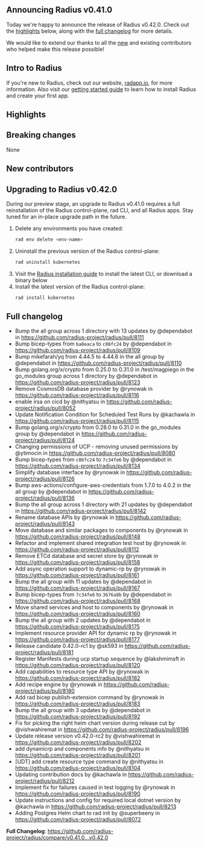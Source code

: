 ## Announcing Radius v0.41.0

Today we're happy to announce the release of Radius v0.42.0. Check out the [highlights](#highlights) below, along with the [full changelog](#full-changelog) for more details.

We would like to extend our thanks to all the [new](#new-contributors) and existing contributors who helped make this release possible!

## Intro to Radius

If you're new to Radius, check out our website, [radapp.io](https://radapp.io), for more information. Also visit our [getting started guide](https://docs.radapp.io/getting-started/) to learn how to install Radius and create your first app.

## Highlights



## Breaking changes

None

## New contributors



## Upgrading to Radius v0.42.0

During our preview stage, an upgrade to Radius v0.41.0 requires a full reinstallation of the Radius control-plane, rad CLI, and all Radius apps. Stay tuned for an in-place upgrade path in the future.

1. Delete any environments you have created:
   ```bash
   rad env delete <env-name>
   ```
2. Uninstall the previous version of the Radius control-plane:
   ```bash
   rad uninstall kubernetes
   ```
3. Visit the [Radius installation guide](https://docs.radapp.io/getting-started/install/) to install the latest CLI, or download a binary below
4. Install the latest version of the Radius control-plane:
   ```bash
   rad install kubernetes
   ```

## Full changelog

* Bump the all group across 1 directory with 13 updates by @dependabot in https://github.com/radius-project/radius/pull/8111
* Bump bicep-types from `ba8eaca` to `c86fc24` by @dependabot in https://github.com/radius-project/radius/pull/8109
* Bump mikefarah/yq from 4.44.5 to 4.44.6 in the all group by @dependabot in https://github.com/radius-project/radius/pull/8110
* Bump golang.org/x/crypto from 0.25.0 to 0.31.0 in /test/magpiego in the go_modules group across 1 directory by @dependabot in https://github.com/radius-project/radius/pull/8123
* Remove CosmosDB database provider by @rynowak in https://github.com/radius-project/radius/pull/8116
* enable irsa on cicd by @nithyatsu in https://github.com/radius-project/radius/pull/8052
* Update Notification Condition for Scheduled Test Runs by @kachawla in https://github.com/radius-project/radius/pull/8115
* Bump golang.org/x/crypto from 0.28.0 to 0.31.0 in the go_modules group by @dependabot in https://github.com/radius-project/radius/pull/8124
* Changing permissions of UCP - removing unused permissions by @ytimocin in https://github.com/radius-project/radius/pull/8080
* Bump bicep-types from `c86fc24` to `7c34fe6` by @dependabot in https://github.com/radius-project/radius/pull/8134
* Simplify database interface by @rynowak in https://github.com/radius-project/radius/pull/8126
* Bump aws-actions/configure-aws-credentials from 1.7.0 to 4.0.2 in the all group by @dependabot in https://github.com/radius-project/radius/pull/8136
* Bump the all group across 1 directory with 21 updates by @dependabot in https://github.com/radius-project/radius/pull/8142
* Rename database APIs by @rynowak in https://github.com/radius-project/radius/pull/8143
* Move database and similar packages to components by @rynowak in https://github.com/radius-project/radius/pull/8148
* Refactor and implement shared integration test host by @rynowak in https://github.com/radius-project/radius/pull/8112
* Remove ETCd database and secret store by @rynowak in https://github.com/radius-project/radius/pull/8158
* Add async operation support to dynamic-rp by @rynowak in https://github.com/radius-project/radius/pull/8161
* Bump the all group with 11 updates by @dependabot in https://github.com/radius-project/radius/pull/8167
* Bump bicep-types from `7c34fe6` to `3676a8b` by @dependabot in https://github.com/radius-project/radius/pull/8168
* Move shared services and host to components by @rynowak in https://github.com/radius-project/radius/pull/8160
* Bump the all group with 2 updates by @dependabot in https://github.com/radius-project/radius/pull/8175
* Implement resource provider API for dynamic rp by @rynowak in https://github.com/radius-project/radius/pull/8177
* Release candidate 0.42.0-rc1  by @sk593 in https://github.com/radius-project/radius/pull/8181
* Register Manifests during ucp startup sequence by @lakshmimsft in https://github.com/radius-project/radius/pull/8120
* Add capabilities to resource type API by @rynowak in https://github.com/radius-project/radius/pull/8182
* Add recipe engine by @rynowak in https://github.com/radius-project/radius/pull/8180
* Add rad bicep publish-extension command by @rynowak in https://github.com/radius-project/radius/pull/8183
* Bump the all group with 3 updates by @dependabot in https://github.com/radius-project/radius/pull/8192
* Fix for picking the right helm chart version during release cut by @vishwahiremat in https://github.com/radius-project/radius/pull/8196
* Update release version v0.42.0-rc2 by @vishwahiremat in https://github.com/radius-project/radius/pull/8202
* add dynamicrp and components info by @nithyatsu in https://github.com/radius-project/radius/pull/8201
* [UDT] add create resource type command by @nithyatsu in https://github.com/radius-project/radius/pull/8104
* Updating contribution docs by @kachawla in https://github.com/radius-project/radius/pull/8212
* Implement fix for failures caused in test logging by @rynowak in https://github.com/radius-project/radius/pull/8190
* Update instructions and config for required local dotnet version by @kachawla in https://github.com/radius-project/radius/pull/8213
* Adding Postgres Helm chart to rad init by @superbeeny in https://github.com/radius-project/radius/pull/8072


**Full Changelog**: https://github.com/radius-project/radius/compare/v0.41.0...v0.42.0

